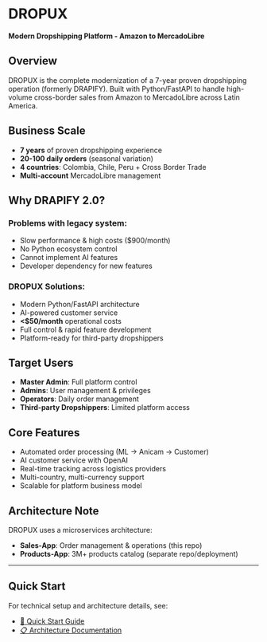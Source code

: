# DROPUX
**Modern Dropshipping Platform - Amazon to MercadoLibre**

## Overview
DROPUX is the complete modernization of a 7-year proven dropshipping operation (formerly DRAPIFY). Built with Python/FastAPI to handle high-volume cross-border sales from Amazon to MercadoLibre across Latin America.

## Business Scale
- **7 years** of proven dropshipping experience
- **20-100 daily orders** (seasonal variation)
- **4 countries**: Colombia, Chile, Peru + Cross Border Trade
- **Multi-account** MercadoLibre management

## Why DRAPIFY 2.0?

### Problems with legacy system:
- Slow performance & high costs ($900/month)
- No Python ecosystem control
- Cannot implement AI features
- Developer dependency for new features

### DROPUX Solutions:
- Modern Python/FastAPI architecture
- AI-powered customer service
- **<$50/month** operational costs
- Full control & rapid feature development
- Platform-ready for third-party dropshippers

## Target Users
- **Master Admin**: Full platform control
- **Admins**: User management & privileges
- **Operators**: Daily order management
- **Third-party Dropshippers**: Limited platform access

## Core Features
- Automated order processing (ML → Anicam → Customer)
- AI customer service with OpenAI
- Real-time tracking across logistics providers
- Multi-country, multi-currency support
- Scalable for platform business model

## Architecture Note
DROPUX uses a microservices architecture:
- **Sales-App**: Order management & operations (this repo)
- **Products-App**: 3M+ products catalog (separate repo/deployment)

---

## Quick Start
For technical setup and architecture details, see:
- [🚀 Quick Start Guide](QUICK_START_GUIDE.md)
- [📋 Architecture Documentation](ARQUITECTURA_SALES_APP.md)